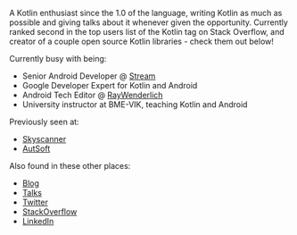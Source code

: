 A Kotlin enthusiast since the 1.0 of the language, writing Kotlin as much as possible and giving talks about it whenever given the opportunity. Currently ranked second in the top users list of the Kotlin tag on Stack Overflow, and creator of a couple open source Kotlin libraries - check them out below!

Currently busy with being:

- Senior Android Developer @ [Stream](https://github.com/GetStream)
- Google Developer Expert for Kotlin and Android
- Android Tech Editor @ [RayWenderlich](http://raywenderlich.com/)
- University instructor at BME-VIK, teaching Kotlin and Android

Previously seen at:
- [Skyscanner](https://github.com/Skyscanner)
- [AutSoft](https://github.com/AutSoft)

Also found in these other places:
- [Blog](https://zsmb.co/)
- [Talks](https://zsmb.co/talks/)
- [Twitter](https://twitter.com/zsmb13)
- [StackOverflow](https://stackoverflow.com/users/4465208/zsmb13)
- [LinkedIn](https://www.linkedin.com/in/zsmb13/)
